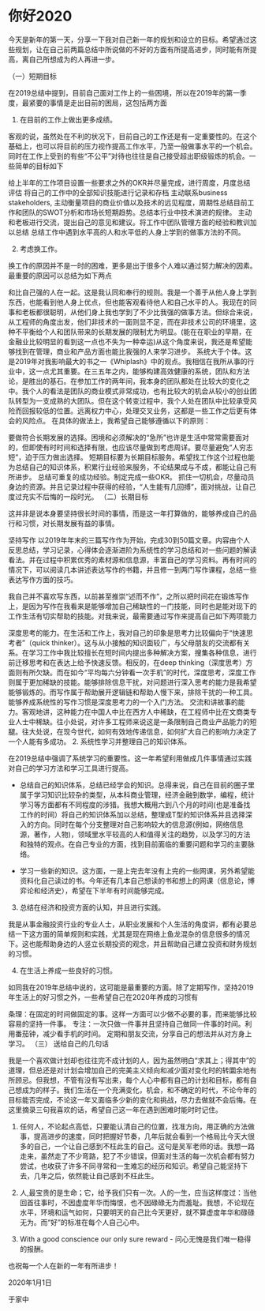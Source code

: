 # 你好2020

今天是新年的第一天，分享一下我对自己新一年的规划和设立的目标。希望通过这些规划，让在自己前两篇总结中所说做的不好的方面有所提高进步，同时能有所提高，离自己所想成为的人再进一步。

（一）短期目标

在2019总结中提到，目前自己面对工作上的一些困境，所以在2019年的第一季度，最紧要的事情是走出目前的困局，这包括两方面

1. 在目前的工作上做出更多成绩。

客观的说，虽然处在不利的状况下，目前自己的工作还是有一定重要性的。在这个基础上，也可以将目前的压力视作提高工作水平，乃至一般做事水平的一个机会。同时在工作上受到的有些“不公平”对待也往往是自己接受超出职级锻炼的机会。一些简单的目标如下

给上半年的工作项目设置一些要求之外的OKR并尽量完成，进行周度，月度总结评估
将自己的工作中的全部知识技能进行记录和存档
主动联系business stakeholders, 主动衡量项目的商业价值以及技术的远见程度，周期性总结目前工作和团队的SWOT分析和市场长短期趋势。总结本行业中技术演进的规律。
主动和老板进行交流，提出自己的意见和建议。将工作中团队管理方面的经验和教训加以总结
总结工作中遇到水平高的人和水平低的人身上学到的做事方法的不同。

2. 考虑换工作。

换工作的原因并不是一时的困难，更多是出于很多个人难以通过努力解决的因素。最重要的原因可以总结为如下两点

和比自己强的人在一起。这是我认同和奉行的规则。我是一个善于从他人身上学到东西，也能看到他人身上优点，但也能客观看待他人和自己水平的人。我现在的同事和老板都很聪明，从他们身上我也学到了不少比我强的做事方法。但综合来说，从工程师的角度出发，他们非技术的一面则显不足，而在非技术公司的环境里，这种不平衡给个人和团队带来的长期发展的限制尤为明显。(能在在职业的早期，在金融业比较明显的看到这一点也不失为一种幸运)从这个角度来说，我还是希望能够找到在管理，商业和产品方面也能比我强的人来学习进步。
系统大于个体。这是2019年对我影响最大的书之一《Whiplash》中的观点。我相信在我所从事的行业中，这一点尤其重要。在三五年之内，能够构建高效健康的系统，团队和方法论，是胜出的基石。在参加工作的两年间，我本身的团队都处在比较大的变化之中。我个人的看法是团队的商业模式非常成功，也有比较大的机会从较小的创业团队转型为一支成熟的大团队。但在这个转变过程中，我个人处在团队中比较承受风险而回报较低的位置。远离权力中心，处理交叉业务，这都是一些工作之后更有体会的风险点。
在具体的做法上，我希望自己能够遵循以下的原则：

要做符合长期发展的选择。困境和必须解决的“急所”也许是生活中常常需要面对的，但即使有时时间和选择有限，也应该尽量做到考虑周详。要尽量避免“人穷志短”，迫于压力做出选择。
短期目标要为长期目标服务。希望找工作这个过程也能为总结自己的知识体系，积累行业经验来服务，不论结果成与不成，都能让自己有所进步。
总结可重复的成功经验。制定完成一些OKR。 抓住一切机会，尽量动员身边的资源。并且记录过程中获得的经验，“人生能有几回搏”，面对挑战，让自己度过充实不后悔的一段时光。
（二）长期目标

这并非是说本身要坚持很长时间的事情，而是这一年打算做的，能够养成自己的品行和习惯，对长期发展有益的事情。

坚持写作
以2019年年末的三篇写作作为开始，完成30到50篇文章。内容由个人反思总结，学习记录，心得体会逐渐进阶为系统性的学习总结和对一些问题的解读看法。并在过程中积累优秀的素材源和信息源，丰富自己的学习资料。再有时间的情况下，可以阅读几本讲述表达写作的书籍，并且修一到两门写作课程，总结一些表达写作方面的技巧。

我自己并不喜欢写东西，以前甚至推崇“述而不作”，之所以把时间花在锻炼写作上，是因为写作在我看来是能够增加自己稀缺性的一门技能，同时也是能对现下的工作生活有切实帮助的技能。对我来说，最需要通过写作来提高自己如下两项能力

深度思考的能力。在生活和工作上，我对自己的印象是思考力比较偏向于“快速思考者”（quick thinker）。这与从小接触的知识面较广，与父母朋友的交流都有关系。在学习工作中我比较擅长在短时间内提出多种解决方案，搜集各种信息，进行前迁移思考和在表达上给予快速反馈。相反的，在deep thinking（深度思考）方面则有所欠缺。而在如今“平均每六分钟看一次手机”的时代，深度思考，深度工作则属于更加稀缺的技能。能够排除信息干扰，对问题进行深入思考的能力是我希望能够锻炼的。而写作属于帮助展开逻辑链和帮助人慢下来，排除干扰的一种工具。能够养成系统性的写作习惯是深度思考力的一个入门方法。
交流和讲故事的能力。客观地讲，这种能力在中国人中比在西方人中稀缺，在工程师中比在文商类专业人士中稀缺。往小处说，对许多工程师来说这是一条限制自己商业产品能力的短腿。往大处说，在现今世代，如何有效地传递信息，如何扩大自己的影响力决定了一个人能有多成功。
2. 系统性学习并整理自己的知识体系。

在2019总结中强调了系统学习的重要性。这一年希望利用做成几件事情通过实践对自己的学习方法和学习工具进行提高。

- 总结自己的知识体系，总结已经学会的知识。总得来说，自己在目前的圈子里属于学习知识比较杂的类型，从本科商业管理，经济金融到数学，编程，统计学习等方面都有不同程度的涉猎。我想大概用六到八个月的时间(也是准备找工作的时间）将自己的知识体系加以总结，整理成T型的知识体系并且选择深入的方向。同时在每个分支整理对自己影响较大的信息源(例如，网络信息源，著作，人物)，领域里水平较高的人和值得关注的趋势，以及学习的方法和独特的观点。在自己专业的方面，找到目前面临的重要问题和学习的主要脉络。

- 学习一些新的知识。这方面，一是上完去年没有上完的一些网课，另外希望能资料化自己读过的书。今年还有几本自己想读的书和想上的网课（信息论，博弈论和经济史），希望在下半年有时间能够完成。

3. 总结在经济和投资方面的认知，并且进行实践。

我是从事金融投资行业的专业人士，从职业发展和个人生活的角度讲，都有必要总结一下这方面的简单规则和实践，尤其是现在网络上鱼龙混杂的信息很多的情况下。这也能帮助身边的人竖立长期投资的观念，并且帮助自己建立投资和财务规划的习惯。

4. 在生活上养成一些良好的习惯。

如同我在2019年总结中说的，这可能是最重要的方面。除了定期写作，坚持2019年生活上的好习惯之外，一些希望自己在2020年养成的习惯有

条理：在固定的时间做固定的事。这样一方面可以少做不必要的事，而来能够比较容易的坚持一件事。
专注：一次只做一件事并且坚持自己做同一件事的时间。利用番茄钟，减少看手机的时间。
定期和朋友交流，分享自己的想法并从对方身上学习。
（三） 送给自己的几句话

我是一个喜欢做计划却也往往完不成计划的人，因为虽然明白“求其上；得其中”的道理，但总还是对计划会增加自己的完美主义倾向和减少面对变化时的转圜余地有所顾忌。但我想，不管有没有写出来，每个人心中都有自己的计划和目标，都有自己想成为的样子。我们生活在一个充满变化，机会，和不确定的时代，不论今年的目标能否完成，不论这一年又面临多少新的变化和挑战，尽力去做就不会后悔。在这里摘录三句我喜欢的话，希望自己这一年在遇到困难时能时时记住。

1. 任何人，不论起点高低，只要能认清自己的位置，找准方向，用正确的方法做事，提高进步的速度，同时把握好节奏，几年后就会看到一个格局比今天大很多的自己，一个让自己感到不枉此生的自己。这句是吴军老师的话。我想一路走来，虽然走了不少弯路，犯了不少错误，但面对生活的每一次机会都有努力尝试，也收获了许多不同寻常和一生难忘的经历和知识。希望自己能坚持下去，几年之后，依然能让自己感到不枉此生。

2. 人,最宝贵的是生命；它，给予我们只有一次。人的一生，应当这样度过：当他回首往事时，不因虚度年华而悔恨，也不因碌碌无为而羞耻。我想，不论现在水平，环境和运气如何，只要明天的自己比今天更好，就不算虚度年华和碌碌无为。而“好”的标准在每个人自己心中。

3. With a good conscience our only sure reward - 问心无愧是我们唯一稳得的报酬。

也祝每一个人在新的一年有所进步！

2020年1月1日

于家中